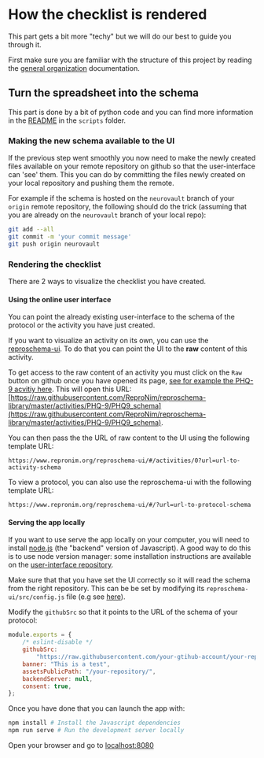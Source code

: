 # How the checklist is rendered

This part gets a bit more "techy" but we will do our best to guide you through
it.

First make sure you are familiar with the structure of this project by reading
the [general organization](./30-general-organization.md) documentation.

## Turn the spreadsheet into the schema

This part is done by a bit of python code and you can find more information in
the [README](https://github.com/Remi-Gau/eCobidas/tree/master/scripts/README.md) in the `scripts` folder.

### Making the new schema available to the UI

If the previous step went smoothly you now need to make the newly created files
available on your remote repository on github so that the user-interface can
'see' them. This you can do by committing the files newly created on your local
repository and pushing them the remote.

For example if the schema is hosted on the `neurovault` branch of your `origin`
remote repository, the following should do the trick (assuming that you are
already on the `neurovault` branch of your local repo):

```bash
git add --all
git commit -m 'your commit message'
git push origin neurovault
```

### Rendering the checklist

There are 2 ways to visualize the checklist you have created.

#### Using the online user interface

You can point the already existing user-interface to the schema of the protocol
or the activity you have just created.

If you want to visualize an activity on its own, you can use the
[reproschema-ui](https://www.repronim.org/reproschema-ui/#/). To do that you can
point the UI to the **raw** content of this activity.

To get access to the raw content of an activity you must click on the `Raw`
button on github once you have opened its page,
[see for example the PHQ-9 acvitiy here](https://github.com/ReproNim/reproschema-library/blob/master/activities/PHQ-9/PHQ9_schema).
This will open this URL:
[https://raw.githubusercontent.com/ReproNim/reproschema-library/master/activities/PHQ-9/PHQ9_schema](https://raw.githubusercontent.com/ReproNim/reproschema-library/master/activities/PHQ-9/PHQ9_schema).

You can then pass the the URL of raw content to the UI using the following
template URL:

```
https://www.repronim.org/reproschema-ui/#/activities/0?url=url-to-activity-schema
```

To view a protocol, you can also use the reproschema-ui with the following
template URL:

```
https://www.repronim.org/reproschema-ui/#/?url=url-to-protocol-schema
```

#### Serving the app locally

If you want to use serve the app locally on your computer, you will need to
install [node.js](https://nodejs.org/en/) (the "backend" version of Javascript).
A good way to do this is to use node version manager: some installation
instructions are available on the
[user-interface repository](https://github.com/ReproNim/reproschema-ui#serve-the-app-on-your-computer).

<!-- TODO Is it possible to point the UI to a local file ? -->

Make sure that that you have set the UI correctly so it will read the schema
from the right repository. This can be be set by modifying its
`reproschema-ui/src/config.js` file (e.g see
[here](https://github.com/ReproNim/reproschema-ui/blob/master/src/config.js)).

Modify the `githubSrc` so that it points to the URL of the schema of your
protocol:

```javascript
module.exports = {
    /* eslint-disable */
    githubSrc:
        "https://raw.githubusercontent.com/your-gtihub-account/your-repository/branch-name/folder/protcol_schema_filename",
    banner: "This is a test",
    assetsPublicPath: "/your-repository/",
    backendServer: null,
    consent: true,
};
```

Once you have done that you can launch the app with:

```bash
npm install # Install the Javascript dependencies
npm run serve # Run the development server locally
```

Open your browser and go to [localhost:8080](localhost:8080)
